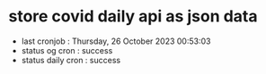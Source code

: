 # store covid daily api as json data

- last cronjob : Thursday, 26 October 2023 00:53:03
- status og cron : success
- status daily cron : success
      
      